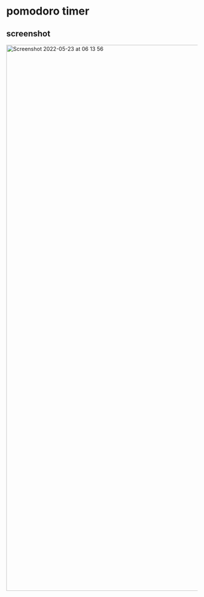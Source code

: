 # pomodoro timer

## screenshot

<img width="1440" alt="Screenshot 2022-05-23 at 06 13 56" src="https://user-images.githubusercontent.com/88425310/169736485-3aea22ac-3846-4034-a39c-a27aa8c3ad1c.png">
